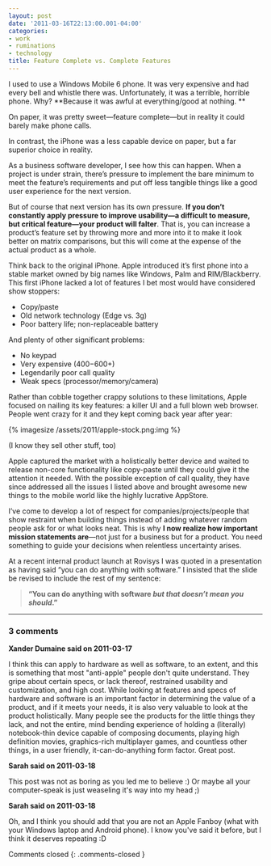 ```yaml
---
layout: post
date: '2011-03-16T22:13:00.001-04:00'
categories:
- work
- ruminations
- technology
title: Feature Complete vs. Complete Features
---
```


I used to use a Windows Mobile 6 phone. It was very expensive and had every bell and whistle there was. Unfortunately, it was a terrible, horrible phone. Why? **Because it was awful at everything/good at nothing. **

On paper, it was pretty sweet—feature complete—but in reality it could barely make phone calls.

In contrast, the iPhone was a less capable device on paper, but a far superior choice in reality. 

As a business software developer, I see how this can happen. When a project is under strain, there’s pressure to implement the bare minimum to meet the feature’s requirements and put off less tangible things like a good user experience for the next version.

But of course that next version has its own pressure. **If you don’t constantly apply pressure to improve usability—a difficult to measure, but critical feature—your product will falter**. That is, you can increase a product’s feature set by throwing more and more into it to make it look better on matrix comparisons, but this will come at the expense of the actual product as a whole.

Think back to the original iPhone. Apple introduced it’s first phone into a stable market owned by big names like Windows, Palm and RIM/Blackberry. This first iPhone lacked a lot of features I bet most would have considered show stoppers:

* Copy/paste
* Old network technology (Edge vs. 3g)
* Poor battery life; non-replaceable battery

And plenty of other significant problems:

* No keypad
* Very expensive ($400-$600+)
* Legendarily poor call quality
* Weak specs (processor/memory/camera)

Rather than cobble together crappy solutions to these limitations, Apple focused on nailing its key features: a killer UI and a full blown web browser. People went crazy for it and they kept coming back year after year:

{% imagesize /assets/2011/apple-stock.png:img %}

(I know they sell other stuff, too)

Apple captured the market with a holistically better device and waited to release non-core functionality like copy-paste until they could give it the attention it needed. With the possible exception of call quality, they have since addressed all the issues I listed above and brought awesome new things to the mobile world like the highly lucrative AppStore.

I’ve come to develop a lot of respect for companies/projects/people that show restraint when building things instead of adding whatever random people ask for or what looks neat. This is why **I now realize how important mission statements are**—not just for a business but for a product. You need something to guide your decisions when relentless uncertainty arises.

At a recent internal product launch at Rovisys I was quoted in a presentation as having said “you can do anything with software.” I insisted that the slide be revised to include the rest of my sentence:

> **“You can do anything with software *but that doesn’t mean you should*.”**

---

### 3 comments

**Xander Dumaine said on 2011-03-17**

I think this can apply to hardware as well as software, to an extent, and this is something that most "anti-apple" people don't quite understand. They gripe about certain specs, or lack thereof, restrained usability and customization, and high cost. While looking at features and specs of hardware and software is an important factor in determining  the value of a product, and if it meets your needs, it is also very valuable to look at the product holistically. Many people see the products for the little things they lack, and not the entire, mind bending experience of holding a (literally) notebook-thin device capable of composing documents, playing high definition movies, graphics-rich multiplayer games, and countless other things, in a user friendly, it-can-do-anything form factor. Great post.

**Sarah said on 2011-03-18**

This post was not as boring as you led me to believe :)  Or maybe all your computer-speak is just weaseling it's way into my head ;)

**Sarah said on 2011-03-18**

Oh, and I think you should add that you are not an Apple Fanboy (what with your Windows laptop and Android phone).  I know you've said it before, but I think it deserves repeating :D

Comments closed
{: .comments-closed }